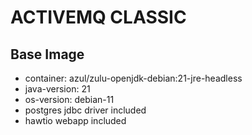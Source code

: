 # ACTIVEMQ CLASSIC

## Base Image

  * container: azul/zulu-openjdk-debian:21-jre-headless
  * java-version: 21
  * os-version: debian-11
  * postgres jdbc driver included
  * hawtio webapp included
